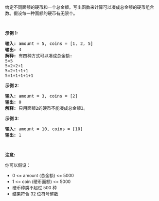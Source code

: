 <p>给定不同面额的硬币和一个总金额。写出函数来计算可以凑成总金额的硬币组合数。假设每一种面额的硬币有无限个。&nbsp;</p>

<p>&nbsp;</p>

<ul>
</ul>

<p><strong>示例 1:</strong></p>

<pre><strong>输入:</strong> amount = 5, coins = [1, 2, 5]
<strong>输出:</strong> 4
<strong>解释:</strong> 有四种方式可以凑成总金额:
5=5
5=2+2+1
5=2+1+1+1
5=1+1+1+1+1
</pre>

<p><strong>示例 2:</strong></p>

<pre><strong>输入:</strong> amount = 3, coins = [2]
<strong>输出:</strong> 0
<strong>解释:</strong> 只用面额2的硬币不能凑成总金额3。
</pre>

<p><strong>示例 3:</strong></p>

<pre><strong>输入:</strong> amount = 10, coins = [10] 
<strong>输出:</strong> 1
</pre>

<p>&nbsp;</p>

<p><strong>注意</strong><strong>:</strong></p>

<p>你可以假设：</p>

<ul>
	<li>0 &lt;= amount (总金额) &lt;= 5000</li>
	<li>1 &lt;= coin (硬币面额)&nbsp;&lt;= 5000</li>
	<li>硬币种类不超过 500 种</li>
	<li>结果符合 32 位符号整数</li>
</ul>
